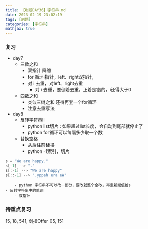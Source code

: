 ```yaml
---
title: 【刷题DAY36】字符串.md
date: 2023-02-19 23:02:19
tags: [刷题] 
categories: [字符串]
mathjax: true 
---
```


### 复习
- day7
    - 三数之和
        - 双指针 降维
        - for 循环i指针，left、right双指针，
        - 对 i 去重，对left、right去重
            - 对 i 去重，要倒着去重，正着是错的，i还得大于0
    - 四数之和
        - 类似三树之和 还得再套一个for循环
        - 注意去重写法
- day8
    - 反转字符串II
        - python list切片 : 如果超过list长度，会自动到尾部就停止了
        - python for循环可以每隔多少取一个数
    - 替换空格
        - 从后往前替换
        - python -1索引，切片
```python
s = "We are happy."
s[-1] --> "."
s[:-1] --> "We are happy"
s[::-1] --> ".yppah era eW"
```
        - python 字符串不可以改一部分，要改就整个全改，再重新赋值给s
    - 反转字符串中的单词
        - 双指针


### 待重点复习   
15, 18, 541, 剑指Offer 05, 151